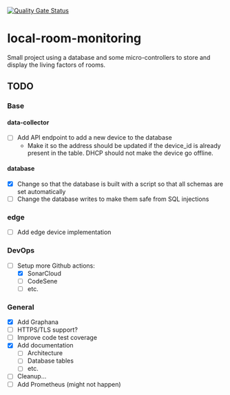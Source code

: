 [![Quality Gate Status](https://sonarcloud.io/api/project_badges/measure?project=adamzki99_local-room-monitoring&metric=alert_status)](https://sonarcloud.io/summary/new_code?id=adamzki99_local-room-monitoring)

# local-room-monitoring
Small project using a database and some micro-controllers to store and display the living factors of rooms.

## TODO

### Base

#### data-collector

- [ ] Add API endpoint to add a new device to the database
  - Make it so the address should be updated if the device_id is already present in the table. DHCP should not make the device go offline.

#### database

- [x] Change so that the database is built with a script so that all schemas are set automatically
- [ ] Change the database writes to make them safe from SQL injections

### edge

- [ ] Add edge device implementation

### DevOps

- [ ] Setup more Github actions:
  - [x] SonarCloud
  - [ ] CodeSene
  - [ ] etc.

### General
- [x] Add Graphana
- [ ] HTTPS/TLS support?
- [ ] Improve code test coverage
- [X] Add documentation
  - [ ] Architecture
  - [ ] Database tables
  - [ ] etc.
- [ ] Cleanup...
- [ ] Add Prometheus (might not happen)
